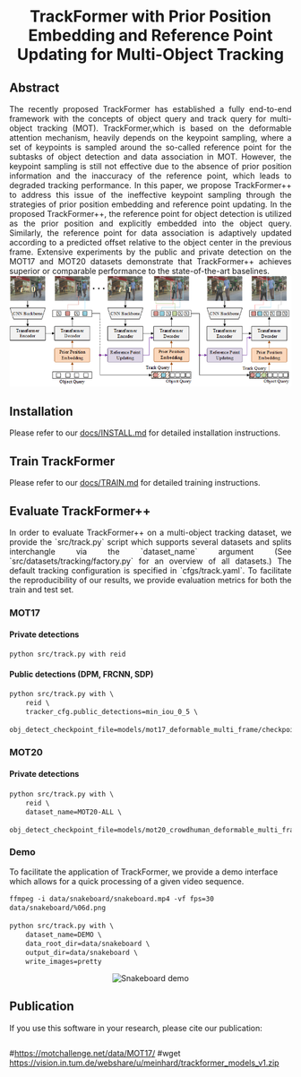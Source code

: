 # <div align="center"> TrackFormer with Prior Position Embedding and Reference Point Updating for Multi-Object Tracking </div>
## Abstract

<div align="justify">
The recently proposed TrackFormer has established a fully end-to-end framework with the concepts of object query and track query for multi-object tracking (MOT). TrackFormer,which is based on the deformable attention mechanism, heavily depends on the keypoint sampling, where a set of keypoints is sampled around the so-called reference point for the subtasks of object detection and data association in MOT. However, the keypoint sampling is still not effective due to the absence of prior position information and the inaccuracy of the reference point, which leads to degraded tracking performance. In this paper, we propose TrackFormer++ to address this issue of the ineffective keypoint sampling through the strategies of prior position embedding and reference point updating. In the proposed TrackFormer++, the reference point for object detection is utilized as the prior position and explicitly embedded into the object query. Similarly, the reference point for data association is adaptively updated according to a predicted offset relative to the object center in the previous frame. Extensive experiments by the public and private detection on the MOT17 and MOT20 datasets demonstrate that TrackFormer++ achieves superior or comparable performance to the state-of-the-art baselines.
</div>

<div align="center">
    <img src="docs/Frame.png" alt="TrackFormer casts multi-object tracking as a set prediction problem performing joint detection and tracking-by-attention. The architecture consists of a CNN for image feature extraction, a Transformer encoder for image feature encoding and a Transformer decoder which applies self- and encoder-decoder attention to produce output embeddings with bounding box and class information."/>
</div>

## Installation

Please refer to our [docs/INSTALL.md](docs/INSTALL.md) for detailed installation instructions.

## Train TrackFormer

Please refer to our [docs/TRAIN.md](docs/TRAIN.md) for detailed training instructions.

## Evaluate TrackFormer++

<div align="justify">
In order to evaluate TrackFormer++ on a multi-object tracking dataset, we provide the `src/track.py` script which supports several datasets and splits interchangle via the `dataset_name` argument (See `src/datasets/tracking/factory.py` for an overview of all datasets.) The default tracking configuration is specified in `cfgs/track.yaml`. To facilitate the reproducibility of our results, we provide evaluation metrics for both the train and test set.
</div>

### MOT17

#### Private detections

```
python src/track.py with reid
```

#### Public detections (DPM, FRCNN, SDP)

```
python src/track.py with \
    reid \
    tracker_cfg.public_detections=min_iou_0_5 \
    obj_detect_checkpoint_file=models/mot17_deformable_multi_frame/checkpoint_epoch_50.pth
```

### MOT20

#### Private detections

```
python src/track.py with \
    reid \
    dataset_name=MOT20-ALL \
    obj_detect_checkpoint_file=models/mot20_crowdhuman_deformable_multi_frame/checkpoint_epoch_50.pth
```

### Demo

To facilitate the application of TrackFormer, we provide a demo interface which allows for a quick processing of a given video sequence.

```
ffmpeg -i data/snakeboard/snakeboard.mp4 -vf fps=30 data/snakeboard/%06d.png

python src/track.py with \
    dataset_name=DEMO \
    data_root_dir=data/snakeboard \
    output_dir=data/snakeboard \
    write_images=pretty
```

<div align="center">
    <img src="docs/snakeboard.gif" alt="Snakeboard demo" width="600"/>
</div>

## Publication
If you use this software in your research, please cite our publication:

```

```
#https://motchallenge.net/data/MOT17/
#wget https://vision.in.tum.de/webshare/u/meinhard/trackformer_models_v1.zip
